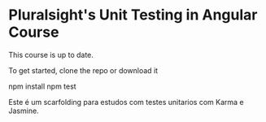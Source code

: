 # Pluralsight's Unit Testing in Angular Course
This course is up to date.

To get started, clone the repo or download it

npm install
npm test


Este é um scarfolding para estudos com testes unitarios com Karma e Jasmine.
